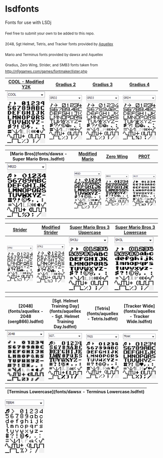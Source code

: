 # lsdfonts
Fonts for use with LSDj

<sub>Feel free to submit your own to be added to this repo.</sub>

<sub>2048, Sgt Helmet, Tetris, and Tracker fonts provided by [Aquellex](https://soundcloud.com/aquellex) </sub>

<sub>Mario and Terminus fonts provided by dawsx and Aquellex</sub>

<sub>Gradius, Zero Wing, Strider, and SMB3 fonts taken from http://nfggames.com/games/fontmaker/lister.php</sub>

[COOL - Modified Y2K](fonts/COOL.lsdfnt) | [Gradius 2](fonts/GRD2.lsdfnt) | [Gradius 3](fonts/GRD3.lsdfnt) | [Gradius 4](fonts/GRD4.lsdfnt)
------------------- | ---------------- | ---------------- | ----------------
![COOL](png/COOL.png) | ![GRD2](png/GRD2.png) | ![GRD3](png/GRD3.png) | ![GRD4](png/GRD4.png)

[Mario Bros](fonts/dawsx - Super Mario Bros..lsdfnt) | [Modified Mario](fonts/MRIO.lsdfnt) | [Zero Wing](fonts/ZERO.lsdfnt) | [PROT](fonts/PROT.lsdfnt) | 
------------ | ---------------- | ------------ | ---------
![MRIO](png/MRIO1.png) | ![MRIO](png/MRIO.png) | ![ZERO](png/ZERO.png) | ![PROT](png/PROT.png) |

[Strider](fonts/STRI.lsdfnt) | [Modified Strider](fonts/STR2.lsdfnt) | [Super Mario Bros 3 Uppercase](fonts/SM3U.lsdfnt) | [Super Mario Bros 3 Lowercase](fonts/SM3L.lsdfnt) | 
----------------- | ----------------------------------- | ----------------------------------- | ----------------------------------- |
 ![STRI](png/STRI.png) | ![STR2](png/STR2.png) | ![SM3U](png/SM3U.png) | ![SM3L](png/SM3L.png) |

[2048](fonts/aquellex - 2048 (oerg866).lsdfnt) | [Sgt. Helmet Training Day](fonts/aquellex - Sgt. Helmet Training Day.lsdfnt) | [Tetris](fonts/aquellex - Tetris.lsdfnt) | [Tracker Wide](fonts/aquellex - Tracker Wide.lsdfnt)
----------------------- | ------------------- | ------------------------ | --------------- |
![2048](png/2048.png) | ![SGT](png/SGT.png) | ![TRIS](png/TRIS.png) | ![TRAK](png/TRAK.png) | 

[Terminus Lowercase](fonts/dawsx - Terminus Lowercase.lsdfnt) |
------------------------------------------------------------- |
![TERM](png/TERM.png)
